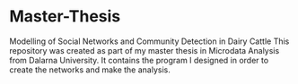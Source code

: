 # Master-Thesis
Modelling of Social Networks and Community Detection in Dairy Cattle
This repository was created as part of my master thesis in Microdata Analysis from Dalarna University. It contains the program I designed in order to create the networks and make the analysis.
